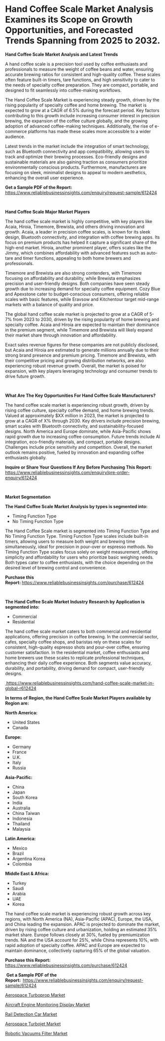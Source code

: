 <p><h1>Hand Coffee Scale Market Analysis Examines its Scope on Growth Opportunities, and Forecasted Trends Spanning from 2025 to 2032.</h1></p><p><strong>Hand Coffee Scale Market Analysis and Latest Trends</strong></p>
<p><p>A hand coffee scale is a precision tool used by coffee enthusiasts and professionals to measure the weight of coffee beans and water, ensuring accurate brewing ratios for consistent and high-quality coffee. These scales often feature built-in timers, tare functions, and high sensitivity to cater to the needs of specialty coffee preparation. They are compact, portable, and designed to fit seamlessly into coffee-making workflows.</p><p>The Hand Coffee Scale Market is experiencing steady growth, driven by the rising popularity of specialty coffee and home brewing. The market is expected to grow at a CAGR of 6.5% during the forecast period. Key factors contributing to this growth include increasing consumer interest in precision brewing, the expansion of the coffee culture globally, and the growing adoption of advanced coffee-making techniques. Additionally, the rise of e-commerce platforms has made these scales more accessible to a wider audience.</p><p>Latest trends in the market include the integration of smart technology, such as Bluetooth connectivity and app compatibility, allowing users to track and optimize their brewing processes. Eco-friendly designs and sustainable materials are also gaining traction as consumers prioritize environmentally conscious products. Furthermore, manufacturers are focusing on sleek, minimalist designs to appeal to modern aesthetics, enhancing the overall user experience.</p></p>
<p><strong>Get a Sample PDF of the Report:&nbsp;</strong> <a href="https://www.reliablebusinessinsights.com/enquiry/request-sample/612424?utm_campaign=950&utm_medium=2&utm_source=Github&utm_content=ia&utm_term=20012025&utm_id=hand-coffee-scale">https://www.reliablebusinessinsights.com/enquiry/request-sample/612424</a></p>
<p>&nbsp;</p>
<p><strong>Hand Coffee Scale Major Market Players</strong></p>
<p><p>The hand coffee scale market is highly competitive, with key players like Acaia, Hiroia, Timemore, Brewista, and others driving innovation and growth. Acaia, a leader in precision coffee scales, is known for its sleek design, Bluetooth connectivity, and integration with coffee brewing apps. Its focus on premium products has helped it capture a significant share of the high-end market. Hiroia, another prominent player, offers scales like the Jimmy, which combines affordability with advanced features such as auto-tare and timer functions, appealing to both home brewers and professionals.</p><p>Timemore and Brewista are also strong contenders, with Timemore focusing on affordability and durability, while Brewista emphasizes precision and user-friendly designs. Both companies have seen steady growth due to increasing demand for specialty coffee equipment. Cozy Blue and Apexstone cater to budget-conscious consumers, offering reliable scales with basic features, while Eravsow and Kitchentour target mid-range markets with a balance of quality and price.</p><p>The global hand coffee scale market is projected to grow at a CAGR of 5-7% from 2023 to 2030, driven by the rising popularity of home brewing and specialty coffee. Acaia and Hiroia are expected to maintain their dominance in the premium segment, while Timemore and Brewista will likely expand their market share through innovation and affordability.</p><p>Exact sales revenue figures for these companies are not publicly disclosed, but Acaia and Hiroia are estimated to generate millions annually due to their strong brand presence and premium pricing. Timemore and Brewista, with their competitive pricing and growing distribution networks, are also experiencing robust revenue growth. Overall, the market is poised for expansion, with key players leveraging technology and consumer trends to drive future growth.</p></p>
<p>&nbsp;</p>
<p><strong>What Are The Key Opportunities For Hand Coffee Scale Manufacturers?</strong></p>
<p><p>The hand coffee scale market is experiencing robust growth, driven by rising coffee culture, specialty coffee demand, and home brewing trends. Valued at approximately $XX million in 2023, the market is projected to grow at a CAGR of X% through 2030. Key drivers include precision brewing, smart scales with Bluetooth connectivity, and sustainability-focused designs. North America and Europe dominate, while Asia-Pacific shows rapid growth due to increasing coffee consumption. Future trends include AI integration, eco-friendly materials, and compact, portable designs. Challenges include price sensitivity and competition. Overall, the market outlook remains positive, fueled by innovation and expanding coffee enthusiasts globally.</p></p>
<p><strong>Inquire or Share Your Questions If Any Before Purchasing This Report:</strong> <a href="https://www.reliablebusinessinsights.com/enquiry/pre-order-enquiry/612424?utm_campaign=950&utm_medium=2&utm_source=Github&utm_content=ia&utm_term=20012025&utm_id=hand-coffee-scale">https://www.reliablebusinessinsights.com/enquiry/pre-order-enquiry/612424</a></p>
<p>&nbsp;</p>
<p><strong>Market Segmentation</strong></p>
<p><strong>The Hand Coffee Scale Market Analysis by types is segmented into:</strong></p>
<p><ul><li>Timing Function Type</li><li>No Timing Function Type</li></ul></p>
<p><p>The Hand Coffee Scale market is segmented into Timing Function Type and No Timing Function Type. Timing Function Type scales include built-in timers, allowing users to measure both weight and brewing time simultaneously, ideal for precision in pour-over or espresso methods. No Timing Function Type scales focus solely on weight measurement, offering simplicity and affordability for users who prioritize basic weighing needs. Both types cater to coffee enthusiasts, with the choice depending on the desired level of brewing control and convenience.</p></p>
<p><strong>Purchase this Report:&nbsp;</strong><a href="https://www.reliablebusinessinsights.com/purchase/612424?utm_campaign=950&utm_medium=2&utm_source=Github&utm_content=ia&utm_term=20012025&utm_id=hand-coffee-scale">https://www.reliablebusinessinsights.com/purchase/612424</a></p>
<p>&nbsp;</p>
<p><strong>The Hand Coffee Scale Market Industry Research by Application is segmented into:</strong></p>
<p><ul><li>Commercial</li><li>Residential</li></ul></p>
<p><p>The hand coffee scale market caters to both commercial and residential applications, offering precision in coffee brewing. In the commercial sector, cafes, specialty coffee shops, and baristas rely on these scales for consistent, high-quality espresso shots and pour-over coffee, ensuring customer satisfaction. In the residential market, coffee enthusiasts and home brewers use these scales to replicate professional techniques, enhancing their daily coffee experience. Both segments value accuracy, durability, and portability, driving demand for compact, user-friendly designs.</p></p>
<p><a href="https://www.reliablebusinessinsights.com/hand-coffee-scale-market-in-global-r612424?utm_campaign=950&utm_medium=2&utm_source=Github&utm_content=ia&utm_term=20012025&utm_id=hand-coffee-scale">&nbsp;https://www.reliablebusinessinsights.com/hand-coffee-scale-market-in-global-r612424</a></p>
<p><strong>In terms of Region, the Hand Coffee Scale Market Players available by Region are:</strong></p>
<p>
    <p> <strong> North America: </strong>
        <ul>
            <li>United States</li>
            <li>Canada</li>
        </ul>
        </p> 
    <p> <strong> Europe: </strong>
        <ul>
            <li>Germany</li>
            <li>France</li>
            <li>U.K.</li>
            <li>Italy</li>
            <li>Russia</li>
        </ul>
        </p> 
    <p> <strong> Asia-Pacific: </strong>
        <ul>
            <li>China</li>
            <li>Japan</li>
            <li>South Korea</li>
            <li>India</li>
            <li>Australia</li>
            <li>China Taiwan</li>
            <li>Indonesia</li>
            <li>Thailand</li>
            <li>Malaysia</li>
        </ul>
        </p> 
    <p> <strong> Latin America: </strong>
        <ul>
            <li>Mexico</li>
            <li>Brazil</li>
            <li>Argentina Korea</li>
            <li>Colombia</li>
        </ul>
        </p> 
    <p> <strong> Middle East & Africa: </strong>
        <ul>
            <li>Turkey</li>
            <li>Saudi</li>
            <li>Arabia</li>
            <li>UAE</li>
            <li>Korea</li>
        </ul>
    </p>
    </p>
<p><p>The hand coffee scale market is experiencing robust growth across key regions, with North America (NA), Asia-Pacific (APAC), Europe, the USA, and China leading the expansion. APAC is projected to dominate the market, driven by rising coffee culture and urbanization, holding an estimated 35% market share. Europe follows closely at 30%, fueled by premiumization trends. NA and the USA account for 25%, while China represents 10%, with rapid adoption of specialty coffee. APAC and Europe are expected to maintain dominance, collectively capturing 65% of the global valuation.</p></p>
<p><strong>Purchase this Report: </strong><a href="https://www.reliablebusinessinsights.com/purchase/612424?utm_campaign=950&utm_medium=2&utm_source=Github&utm_content=ia&utm_term=20012025&utm_id=hand-coffee-scale">https://www.reliablebusinessinsights.com/purchase/612424</a></p>
<p>&nbsp;<strong>Get a Sample PDF of the Report:&nbsp;&nbsp;</strong><a href="https://www.reliablebusinessinsights.com/enquiry/request-sample/612424?utm_campaign=950&utm_medium=2&utm_source=Github&utm_content=ia&utm_term=20012025&utm_id=hand-coffee-scale">https://www.reliablebusinessinsights.com/enquiry/request-sample/612424</a></p>
<p><strong></strong></p>
<p><p><a href="https://github.com/hammelximalschid/Market-Research-Report-List-1/blob/main/aerospace-turboprop-market.md?utm_campaign=950&utm_medium=2&utm_source=Github&utm_content=ia&utm_term=20012025&utm_id=hand-coffee-scale">Aerospace Turboprop Market</a></p><p><a href="https://github.com/antonioc6hal/Market-Research-Report-List-1/blob/main/aircraft-engine-monitoring-display-market.md?utm_campaign=950&utm_medium=2&utm_source=Github&utm_content=ia&utm_term=20012025&utm_id=hand-coffee-scale">Aircraft Engine Monitoring Display Market</a></p><p><a href="https://github.com/osbornrdaflalo/Market-Research-Report-List-1/blob/main/rail-detection-car-market.md?utm_campaign=950&utm_medium=2&utm_source=Github&utm_content=ia&utm_term=20012025&utm_id=hand-coffee-scale">Rail Detection Car Market</a></p><p><a href="https://github.com/rodinayygacklezi/Market-Research-Report-List-1/blob/main/aerospace-turbojet-market.md?utm_campaign=950&utm_medium=2&utm_source=Github&utm_content=ia&utm_term=20012025&utm_id=hand-coffee-scale">Aerospace Turbojet Market</a></p><p><a href="https://github.com/lashaunm5st/Market-Research-Report-List-1/blob/main/robotic-vacuums-filter-market.md?utm_campaign=950&utm_medium=2&utm_source=Github&utm_content=ia&utm_term=20012025&utm_id=hand-coffee-scale">Robotic Vacuums Filter Market</a></p></p>